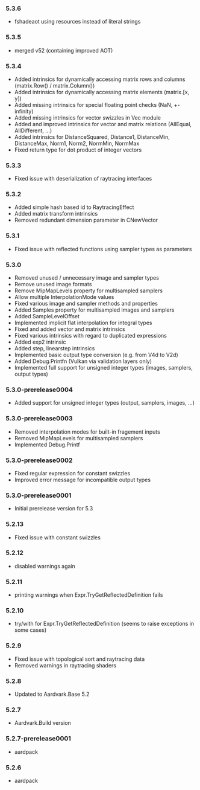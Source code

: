 ### 5.3.6
* fshadeaot using resources instead of literal strings

### 5.3.5
* merged v52 (containing improved AOT)

### 5.3.4
* Added intrinsics for dynamically accessing matrix rows and columns (matrix.Row() / matrix.Column())
* Added intrinsics for dynamically accessing matrix elements (matrix.[x, y])
* Added missing intrinsics for special floating point checks (NaN, +-infinity)
* Added missing intrinsics for vector swizzles in Vec module
* Added and improved intrinsics for vector and matrix relations (AllEqual, AllDifferent, ...)
* Added intrinsics for DistanceSquared, Distance1, DistanceMin, DistanceMax, Norm1, Norm2, NormMin, NormMax
* Fixed return type for dot product of integer vectors

### 5.3.3
* Fixed issue with deserialization of raytracing interfaces

### 5.3.2
* Added simple hash based id to RaytracingEffect
* Added matrix transform intrinsics
* Removed redundant dimension parameter in CNewVector

### 5.3.1
* Fixed issue with reflected functions using sampler types as parameters

### 5.3.0
* Removed unused / unnecessary image and sampler types
* Remove unused image formats
* Remove MipMapLevels property for multisampled samplers
* Allow multiple InterpolationMode values
* Fixed various image and sampler methods and properties
* Added Samples property for multisampled images and samplers
* Added SampleLevelOffset
* Implemented implicit flat interpolation for integral types
* Fixed and added vector and matrix intrinsics
* Fixed various intrinsics with regard to duplicated expressions
* Added exp2 intrinsic
* Added step, linearstep intrinsics
* Implemented basic output type conversion (e.g. from V4d to V2d)
* Added Debug.Printfn (Vulkan via validation layers only)
* Implemented full support for unsigned integer types (images, samplers, output types)

### 5.3.0-prerelease0004
* Added support for unsigned integer types (output, samplers, images, ...) 

### 5.3.0-prerelease0003
* Removed interpolation modes for built-in fragement inputs
* Removed MipMapLevels for multisampled samplers
* Implemented Debug.Printf

### 5.3.0-prerelease0002
* Fixed regular expression for constant swizzles
* Improved error message for incompatible output types

### 5.3.0-prerelease0001
* Initial prerelease version for 5.3

### 5.2.13
* Fixed issue with constant swizzles

### 5.2.12
* disabled warnings again

### 5.2.11
* printing warnings when Expr.TryGetReflectedDefinition fails

### 5.2.10
* try/with for Expr.TryGetReflectedDefinition (seems to raise exceptions in some cases)

### 5.2.9
* Fixed issue with topological sort and raytracing data
* Removed warnings in raytracing shaders

### 5.2.8
* Updated to Aardvark.Base 5.2

### 5.2.7
* Aardvark.Build version 

### 5.2.7-prerelease0001
* aardpack 

### 5.2.6
* aardpack 